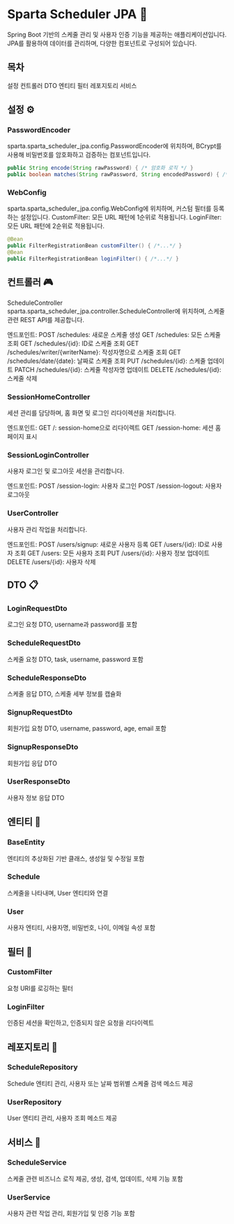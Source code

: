 # Sparta Scheduler JPA 📅

Spring Boot 기반의 스케줄 관리 및 사용자 인증 기능을 제공하는 애플리케이션입니다. JPA를 활용하여 데이터를 관리하며, 다양한 컴포넌트로 구성되어 있습니다.

## 목차
설정
컨트롤러
DTO
엔티티
필터
레포지토리
서비스

## 설정 ⚙️
### PasswordEncoder
sparta.sparta_scheduler_jpa.config.PasswordEncoder에 위치하며, BCrypt를 사용해 비밀번호를 암호화하고 검증하는 컴포넌트입니다.

```java
public String encode(String rawPassword) { /* 암호화 로직 */ }
public boolean matches(String rawPassword, String encodedPassword) { /* 검증 로직 */ }
```

### WebConfig

sparta.sparta_scheduler_jpa.config.WebConfig에 위치하며, 커스텀 필터를 등록하는 설정입니다.
CustomFilter: 모든 URL 패턴에 1순위로 적용됩니다.
LoginFilter: 모든 URL 패턴에 2순위로 적용됩니다.

```java
@Bean
public FilterRegistrationBean customFilter() { /*...*/ }
@Bean
public FilterRegistrationBean loginFilter() { /*...*/ }
```

## 컨트롤러 🎮
ScheduleController
sparta.sparta_scheduler_jpa.controller.ScheduleController에 위치하며, 스케줄 관련 REST API를 제공합니다.

엔드포인트:
POST /schedules: 새로운 스케줄 생성
GET /schedules: 모든 스케줄 조회
GET /schedules/{id}: ID로 스케줄 조회
GET /schedules/writer/{writerName}: 작성자명으로 스케줄 조회
GET /schedules/date/{date}: 날짜로 스케줄 조회
PUT /schedules/{id}: 스케줄 업데이트
PATCH /schedules/{id}: 스케줄 작성자명 업데이트
DELETE /schedules/{id}: 스케줄 삭제


### SessionHomeController
세션 관리를 담당하며, 홈 화면 및 로그인 리다이렉션을 처리합니다.

엔드포인트:
GET /: session-home으로 리다이렉트
GET /session-home: 세션 홈 페이지 표시


### SessionLoginController
사용자 로그인 및 로그아웃 세션을 관리합니다.

엔드포인트:
POST /session-login: 사용자 로그인
POST /session-logout: 사용자 로그아웃


### UserController
사용자 관리 작업을 처리합니다.

엔드포인트:
POST /users/signup: 새로운 사용자 등록
GET /users/{id}: ID로 사용자 조회
GET /users: 모든 사용자 조회
PUT /users/{id}: 사용자 정보 업데이트
DELETE /users/{id}: 사용자 삭제


## DTO 📋
### LoginRequestDto
로그인 요청 DTO, username과 password를 포함
### ScheduleRequestDto
스케줄 요청 DTO, task, username, password 포함
### ScheduleResponseDto
스케줄 응답 DTO, 스케줄 세부 정보를 캡슐화
### SignupRequestDto
회원가입 요청 DTO, username, password, age, email 포함
### SignupResponseDto
회원가입 응답 DTO
### UserResponseDto
사용자 정보 응답 DTO

## 엔티티 🏢
### BaseEntity
엔티티의 추상화된 기반 클래스, 생성일 및 수정일 포함

### Schedule
스케줄을 나타내며, User 엔티티와 연결

### User
사용자 엔티티, 사용자명, 비밀번호, 나이, 이메일 속성 포함

## 필터 🚦
### CustomFilter
요청 URI를 로깅하는 필터
### LoginFilter
인증된 세션을 확인하고, 인증되지 않은 요청을 리다이렉트

## 레포지토리 📂
### ScheduleRepository
Schedule 엔티티 관리, 사용자 또는 날짜 범위별 스케줄 검색 메소드 제공
### UserRepository
User 엔티티 관리, 사용자 조회 메소드 제공

## 서비스 💼
### ScheduleService
스케줄 관련 비즈니스 로직 제공, 생성, 검색, 업데이트, 삭제 기능 포함
### UserService
사용자 관련 작업 관리, 회원가입 및 인증 기능 포함
